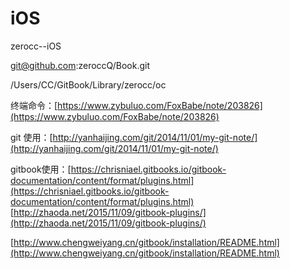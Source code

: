 # iOS

zerocc--iOS

git@github.com:zeroccQ/Book.git

/Users/CC/GitBook/Library/zerocc/oc

终端命令：[https://www.zybuluo.com/FoxBabe/note/203826](https://www.zybuluo.com/FoxBabe/note/203826)

git 使用：[http://yanhaijing.com/git/2014/11/01/my-git-note/](http://yanhaijing.com/git/2014/11/01/my-git-note/)

gitbook使用：[https://chrisniael.gitbooks.io/gitbook-documentation/content/format/plugins.html](https://chrisniael.gitbooks.io/gitbook-documentation/content/format/plugins.html)                    [http://zhaoda.net/2015/11/09/gitbook-plugins/](http://zhaoda.net/2015/11/09/gitbook-plugins/)

[http://www.chengweiyang.cn/gitbook/installation/README.html](http://www.chengweiyang.cn/gitbook/installation/README.html)

